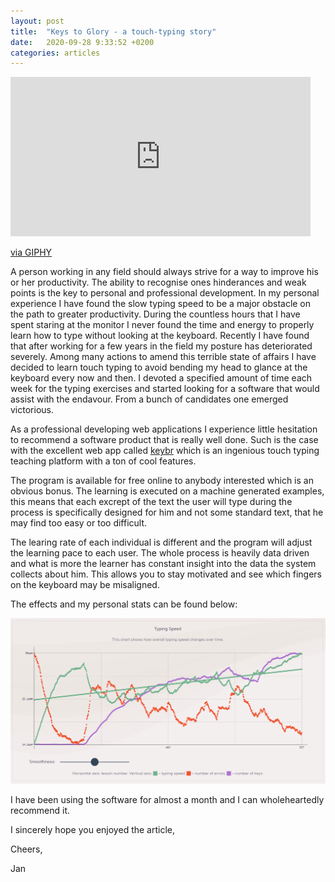 ```yaml
---
layout: post
title:  "Keys to Glory - a touch-typing story"
date:   2020-09-28 9:33:52 +0200
categories: articles
---
```


<iframe src="https://giphy.com/embed/FqdGGgugkC4Xm" width="480" height="255" frameBorder="0" class="giphy-embed" allowFullScreen></iframe><p><a href="https://giphy.com/gifs/typing-tech-sci-fi-FqdGGgugkC4Xm">via GIPHY</a></p>

A person working in any field should always strive for a way to improve his or her productivity. The ability to recognise ones hinderances and weak points is the key to personal and professional development. In my personal experience I have found the slow typing speed to be a major obstacle on the path to greater productivity. During the countless hours that I have spent staring at the monitor I never found the time and energy to properly learn how to type without looking at the keyboard. Recently I have found that after working for a few years in the field my posture has deteriorated severely. Among many actions to amend this terrible state of affairs I have decided to learn touch typing to avoid bending my head to glance at the keyboard every now and then. I devoted a specified amount of time each week for the typing exercises and started looking for a software that would assist with the endavour. From a bunch of candidates one emerged victorious. 

As a professional developing web applications I experience little hesitation to recommend a software product that is really well done. Such is the case with the excellent web app called [keybr](https://keybr.com) which is an ingenious touch typing teaching platform with a ton of cool features. 

The program is available for free online to anybody interested which is an obvious bonus. The learning is executed on a machine generated examples, this means that each excrept of the text the user will type during the process is specifically designed for him and not some standard text, that he may find too easy or too difficult.

The learing rate of each individual is different and the program will adjust the learning pace to each user.
The whole process is heavily data driven and what is more the learner has constant insight into the data the system collects about him. This allows you to stay motivated and see which fingers on the keyboard may be misaligned.

The effects and my personal stats can be found below:

<img src="/jantar-theme/assets/img/stats.PNG" alt="stats">

I have been using the software for almost a month and I can wholeheartedly recommend it.


I sincerely hope you enjoyed the article,

Cheers,

Jan

